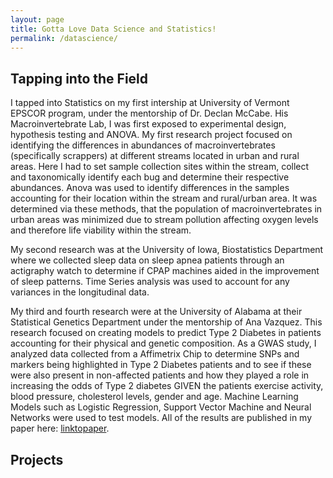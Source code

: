 ```yaml
---
layout: page
title: Gotta Love Data Science and Statistics! 
permalink: /datascience/
---
```


## Tapping into the Field

I tapped into Statistics on my first intership at University of Vermont EPSCOR program, under the mentorship of Dr. Declan McCabe.  His Macroinvertebrate Lab, I was first exposed to experimental design, hypothesis testing and ANOVA. My first research project focused on identifying the differences in abundances of macroinvertebrates (specifically scrappers) at different streams located in urban and rural areas.  Here I had to set sample collection sites within the stream, collect and taxonomically identify each bug and determine their respective abundances.  Anova was used to identify differences in the samples accounting for their location within the stream and rural/urban area. It was determined via these methods, that the population of macroinvertebrates in urban areas was minimized due to stream pollution affecting oxygen levels and therefore life viability within the stream. 

My second research was at the University of Iowa, Biostatistics Department where we collected sleep data on sleep apnea patients through an actigraphy watch to determine if CPAP machines aided in the improvement of sleep patterns. Time Series analysis was used to account for any variances in the longitudinal data. 

My third and fourth research were at the University of Alabama at their Statistical Genetics Department under the mentorship of Ana Vazquez.  This research focused on creating models to predict Type 2 Diabetes in patients accounting for their physical and genetic composition.  As a GWAS study, I analyzed data collected from a Affimetrix Chip to determine SNPs and markers being highlighted in Type 2 Diabetes patients and to see if these were also present in non-affected patients and how they played a role in increasing the odds of Type 2 diabetes GIVEN the patients exercise activity, blood pressure, cholesterol levels, gender and age.  Machine Learning Models such as Logistic Regression, Support Vector Machine and Neural Networks were used to test models.  All of the results are published in my paper here: [linktopaper](https://pmc.ncbi.nlm.nih.gov/articles/PMC4362394/).


## Projects

